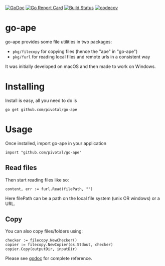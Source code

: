 [![GoDoc](https://godoc.org/github.com/pivotal/image-relocation?status.svg)](https://godoc.org/github.com/pivotal/go-ape)
[![Go Report Card](https://goreportcard.com/badge/pivotal/image-relocation)](https://goreportcard.com/report/pivotal/go-ape)
[![Build Status](https://dev.azure.com/projectriff/go-ape/_apis/build/status/pivotal.go-ape?branchName=master)](https://dev.azure.com/projectriff/go-ape/_build/latest?definitionId=6&branchName=master)
[![codecov](https://codecov.io/gh/pivotal/go-ape/branch/master/graph/badge.svg)](https://codecov.io/gh/pivotal/go-ape)

# go-ape

go-ape provides some file utilities in two packages:
* `pkg/filecopy` for copying files (hence the "ape" in "go-ape")
* `pkg/furl` for reading local files and remote urls in a consistent way

It was initially developed on macOS and then made to work on Windows.

# Installing

Install is easy, all you need to do is
```
go get github.com/pivotal/go-ape
```

# Usage
Once installed, import go-ape in your application 
```
import "github.com/pivotal/go-ape"
```
## Read files
Then start reading files like so:
```
content, err := furl.Read(filePath, "")
```
Here filePath can be a path on the local file system (unix OR windows) or a URL.


## Copy
You can also copy files/folders using:
```
checker := filecopy.NewChecker()
copier := filecopy.NewCopier(os.Stdout, checker)
copier.Copy(outputDir, inputDir)
```

Please see [godoc](https://godoc.org/github.com/pivotal/go-ape) for complete reference.